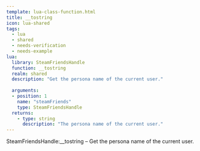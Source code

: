 ```yaml
---
template: lua-class-function.html
title: __tostring
icon: lua-shared
tags:
  - lua
  - shared
  - needs-verification
  - needs-example
lua:
  library: SteamFriendsHandle
  function: __tostring
  realm: shared
  description: "Get the persona name of the current user."
  
  arguments:
  - position: 1
    name: "steamFriends"
    type: SteamFriendsHandle
  returns:
    - type: string
      description: "The persona name of the current user."
---
```


<div class="lua__search__keywords">
SteamFriendsHandle:__tostring &#x2013; Get the persona name of the current user.
</div>
